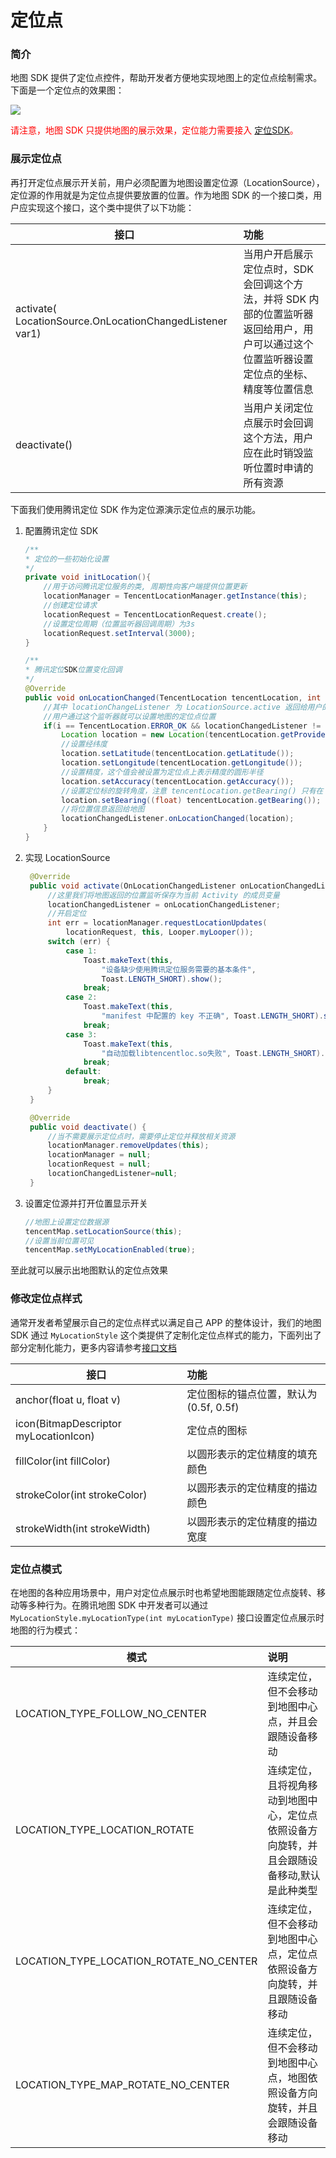 # 定位点

### 简介

地图 SDK 提供了定位点控件，帮助开发者方便地实现地图上的定位点绘制需求。下面是一个定位点的效果图：

![](http://p.qpic.cn/lbsconsole/0/bb1747d42817864adbfcc265771cedca/0)

<span style="color:red">请注意，地图 SDK 只提供地图的展示效果，定位能力需要接入 [定位SDK](https://lbs.qq.com/geo/index.html)。</span>

### 展示定位点

再打开定位点展示开关前，用户必须配置为地图设置定位源（LocationSource），定位源的作用就是为定位点提供要放置的位置。作为地图 SDK 的一个接口类，用户应实现这个接口，这个类中提供了以下功能：

| 接口 | 功能 |
| -- | :-- |
| activate( LocationSource.OnLocationChangedListener var1) | 当用户开启展示定位点时，SDK 会回调这个方法，并将 SDK 内部的位置监听器返回给用户，用户可以通过这个位置监听器设置定位点的坐标、精度等位置信息 |
| deactivate() | 当用户关闭定位点展示时会回调这个方法，用户应在此时销毁监听位置时申请的所有资源 |

下面我们使用腾讯定位 SDK 作为定位源演示定位点的展示功能。

1. 配置腾讯定位 SDK 

    ```java
    /**
    * 定位的一些初始化设置
    */
    private void initLocation(){
        //用于访问腾讯定位服务的类, 周期性向客户端提供位置更新
        locationManager = TencentLocationManager.getInstance(this);
        //创建定位请求
        locationRequest = TencentLocationRequest.create();
        //设置定位周期（位置监听器回调周期）为3s
        locationRequest.setInterval(3000);
    }

    /**
    * 腾讯定位SDK位置变化回调
    */
    @Override
    public void onLocationChanged(TencentLocation tencentLocation, int i, String s) {
        //其中 locationChangeListener 为 LocationSource.active 返回给用户的位置监听器
        //用户通过这个监听器就可以设置地图的定位点位置
        if(i == TencentLocation.ERROR_OK && locationChangedListener != null){
            Location location = new Location(tencentLocation.getProvider());
            //设置经纬度
            location.setLatitude(tencentLocation.getLatitude());
            location.setLongitude(tencentLocation.getLongitude());
            //设置精度，这个值会被设置为定位点上表示精度的圆形半径
            location.setAccuracy(tencentLocation.getAccuracy());
            //设置定位标的旋转角度，注意 tencentLocation.getBearing() 只有在 gps 时才有可能获取
            location.setBearing((float) tencentLocation.getBearing());
            //将位置信息返回给地图
            locationChangedListener.onLocationChanged(location);
        }
    }
    ```

2. 实现 LocationSource
   
   ```java
    @Override
    public void activate(OnLocationChangedListener onLocationChangedListener) {
        //这里我们将地图返回的位置监听保存为当前 Activity 的成员变量
        locationChangedListener = onLocationChangedListener;
        //开启定位
        int err = locationManager.requestLocationUpdates(
            locationRequest, this, Looper.myLooper());
        switch (err) {
            case 1:
                Toast.makeText(this,
                    "设备缺少使用腾讯定位服务需要的基本条件",
                    Toast.LENGTH_SHORT).show();
                break;
            case 2:
                Toast.makeText(this,
                    "manifest 中配置的 key 不正确", Toast.LENGTH_SHORT).show();
                break;
            case 3:
                Toast.makeText(this,
                    "自动加载libtencentloc.so失败", Toast.LENGTH_SHORT).show();
                break;
            default:
                break;
        }
    }

    @Override
    public void deactivate() {
        //当不需要展示定位点时，需要停止定位并释放相关资源
        locationManager.removeUpdates(this);
        locationManager = null;
        locationRequest = null;
        locationChangedListener=null;
    }
   ```

3. 设置定位源并打开位置显示开关
    ```java
    //地图上设置定位数据源
    tencentMap.setLocationSource(this);
    //设置当前位置可见
    tencentMap.setMyLocationEnabled(true);
    ```

至此就可以展示出地图默认的定位点效果

### 修改定位点样式

通常开发者希望展示自己的定位点样式以满足自己 APP 的整体设计，我们的地图 SDK 通过 `MyLocationStyle` 这个类提供了定制化定位点样式的能力，下面列出了部分定制化能力，更多内容请参考[接口文档](https://lbs.qq.com/AndroidDocs/doc_3d/com/tencent/tencentmap/mapsdk/maps/model/MyLocationStyle.html)

| 接口 | 功能 |
| -- | :-- |
| anchor(float u, float v) | 定位图标的锚点位置，默认为 (0.5f, 0.5f) |
| icon(BitmapDescriptor myLocationIcon) | 定位点的图标 |
| fillColor(int fillColor) | 以圆形表示的定位精度的填充颜色 |
| strokeColor(int strokeColor) | 以圆形表示的定位精度的描边颜色 |
| strokeWidth(int strokeWidth) | 以圆形表示的定位精度的描边宽度 |

### 定位点模式

在地图的各种应用场景中，用户对定位点展示时也希望地图能跟随定位点旋转、移动等多种行为。在腾讯地图 SDK 中开发者可以通过 `MyLocationStyle.myLocationType(int myLocationType)` 接口设置定位点展示时地图的行为模式：

| 模式 | 说明 |
| -- | :-- |
| LOCATION_TYPE_FOLLOW_NO_CENTER | 连续定位，但不会移动到地图中心点，并且会跟随设备移动 |
| LOCATION_TYPE_LOCATION_ROTATE | 连续定位，且将视角移动到地图中心，定位点依照设备方向旋转，并且会跟随设备移动,默认是此种类型 |
| LOCATION_TYPE_LOCATION_ROTATE_NO_CENTER | 连续定位，但不会移动到地图中心点，定位点依照设备方向旋转，并且跟随设备移动 |
| LOCATION_TYPE_MAP_ROTATE_NO_CENTER | 连续定位，但不会移动到地图中心点，地图依照设备方向旋转，并且会跟随设备移动 |
